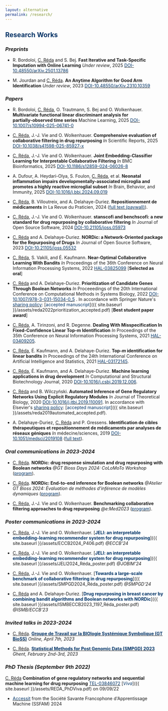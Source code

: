 ```yaml
---
layout: alternative
permalink: /research/
---
```


## **<font color="#003366">Research Works</font>**

### *Preprints*

- R. Bordoloi, <u>C. Réda</u> and S. Bej. **Fast Iterative and Task-Specific Imputation with Online Learning** *Under review*, 2025 [<font color="#003366">DOI-10.48550/arXiv.2501.13786</font>](https://doi.org/10.48550/arXiv.2501.13786)  

- M. Jourdan and <u>C. Réda</u>. **An Anytime Algorithm for Good Arm Identification** *Under review*, 2023 [<font color="#003366">DOI-10.48550/arXiv.2310.10359</font>](https://doi.org/10.48550/arXiv.2310.10359)  

### *Papers*

- R. Bordoloi, <u>C. Réda</u>, O. Trautmann, S. Bej and O. Wolkenhauer. **Multivariate functional linear discriminant analysis for partially‑observed time series** Machine Learning, 2025 [<font color="#003366">DOI-10.1007/s10994-025-06741-0</font>](https://doi.org/10.1007/s10994-025-06741-0)

- <u>C. Réda</u>, J.-J. Vie and O. Wolkenhauer. **Comprehensive evaluation of collaborative filtering in drug repurposing** *In* Scientific Reports, 2025 [<font color="#003366">DOI-10.1038/s41598-025-85927-x</font>](https://doi.org/10.1038/s41598-025-85927-x)

- <u>C. Réda</u>, J.-J. Vie and O. Wolkenhauer. **Joint Embedding-Classifier Learning for Interpretable Collaborative Filtering** *In* BMC Bioinformatics, 2025 [<font color="#003366">DOI-10.1186/s12859-024-06026-8</font>](https://doi.org/10.1186/s12859-024-06026-8)

- A. Dufour, A. Heydari-Olya, S. Foulon, <u>C. Réda</u>, et al. **Neonatal inflammation impairs developmentally-associated microglia and promotes a highly reactive microglial subset** *In* Brain, Behavior, and Immunity, 2025 [<font color="#003366">DOI-10.1016/j.bbi.2024.09.019</font>](https://doi.org/10.1016/j.bbi.2024.09.019) 

- <u>C. Réda</u>, B. Villoutreix, and A. Delahaye-Duriez. **Repositionnement de médicaments**
*In* La Revue du Praticien, 2024 ([<font color="#003366">full text (paywall)</font>](https://www.larevuedupraticien.fr/article/repositionnement-de-medicaments)).

- <u>C. Réda</u>, J.-J. Vie and O. Wolkenhauer. **stanscofi and benchscofi: a new standard for drug repurposing by collaborative filtering** *In* Journal of Open Source Software, 2024 [<font color="#003366">DOI-10.21105/joss.05973</font>](https://doi.org/10.21105/joss.05973) 

- <u>C. Réda</u> and A. Delahaye-Duriez. **NORDic: a Network-Oriented package for the Repurposing of Drugs** *In* Journal of Open Source Software, 2023 [<font color="#003366">DOI-10.21105/joss.05532</font>](https://doi.org/10.21105/joss.05532)

- <u>C. Réda</u>, S. Vakili, and É. Kaufmann. **Near-Optimal Collaborative Learning With Bandits** *In* Proceedings of the 36th Conference on Neural Information Processing Systems, 2022 [<font color="#003366">HAL-03825099</font>](https://proceedings.neurips.cc/paper_files/paper/2022/hash/5b9bef4eae0f574cedbf9f4bf29d8ae7-Abstract-Conference.html) [**Selected as oral**]

- <u>C. Réda</u> and A. Delahaye-Duriez. **Prioritization of Candidate Genes Through Boolean Networks** *In* Proceeedings of the 20th International Conference on Computational Methods in Systems Biology, 2022 [<font color="#003366">DOI-10.1007/978-3-031-15034-0_5</font>](https://doi.org/10.1007/978-3-031-15034-0_5) . 
In accordance with Springer Nature's [<font color="#003366">sharing policy</font>](https://www.springernature.com/gp/open-research/policies/accepted-manuscript-terms): [<font color="003366">accepted manuscript</font>]({{ site.baseurl }}/assets/reda2022prioritization_accepted.pdf) [**Best student paper award**]

- <u>C. Réda</u>, A. Tirinzoni, and R. Degenne. **Dealing With Misspecification In Fixed-Confidence Linear Top-m Identification** *In* Proceedings of the 35th Conference on Neural Information Processing Systems, 2021 [<font color="#003366">HAL-03409205</font>](https://proceedings.neurips.cc/paper/2021/hash/d5fcc35c94879a4afad61cacca56192c-Abstract.html).

- <u>C. Réda</u>, É. Kaufmann, and A. Delahaye-Duriez. **Top-*m* identification for linear bandits** *In* Proceedings of the 24th International Conference on Artificial Intelligence and Statistics, 2021 [<font color="#003366">HAL-03172145</font>](http://proceedings.mlr.press/v130/reda21a.html).

- <u>C. Réda</u>, É. Kaufmann, and A. Delahaye-Duriez. **Machine learning applications in drug development** *In* Computational and Structural Biotechnology Journal, 2020 [<font color="#003366">DOI-10.1016/j.csbj.2019.12.006</font>](https://doi.org/10.1016/j.csbj.2019.12.006).

- <u>C. Réda</u> and B. Wilczyński. **Automated Inference of Gene Regulatory Networks Using Explicit Regulatory Modules** *In* Journal of Theoretical Biology, 2020 [<font color="#003366">DOI-10.1016/j.jtbi.2019.110091</font>](https://doi.org/10.1016/j.jtbi.2019.110091). In accordance with Elsevier's [<font color="#003366">sharing policy</font>](https://www.elsevier.com/about/policies/sharing): [<font color="#003366">accepted manuscript</font>]({{ site.baseurl }}/assets/reda2019automated_accepted.pdf).

- A. Delahaye-Duriez, <u>C. Réda</u> and P. Gressens. **Identification de cibles thérapeutiques et repositionnement de médicaments par analyses de réseaux géniques**
*In* médecine/sciences, 2019 [<font color="#003366">DOI-10.1051/medsci/2019108</font>](https://doi.org/10.1051/medsci/2019108) ([<font color="#003366">full text</font>](https://www.medecinesciences.org/en/articles/medsci/full_html/2019/07/msc190127/msc190127.html)).

### *Oral communications in 2023-2024*

- <u>C. Réda</u>. **NORDic: drug response simulation and drug repurposing with Boolean networks** *@GT Bioss Days 2024: CoLoMoTo Workshop* ([<font color="#003366">program</font>](https://codimd.math.cnrs.fr/s/EVOoKlvx4#)).

- <u>C. Réda</u>. **NORDic: End-to-end inference for Boolean networks** *@Atelier GT Bioss 2024: Évaluation de méthodes d’inférence de modèles dynamiques* ([<font color="#003366">program</font>](https://codimd.math.cnrs.fr/s/pR4cVqX7d#)).

- <u>C. Réda</u>, J.-J. Vie and O. Wolkenhauer. **Benchmarking collaborative filtering approaches to drug repurposing** *@e:Med2023* ([<font color="#003366">program</font>](https://www.sys-med.de/de/meeting/emed-meeting-2023/program/)).

### *Poster communications in 2023-2024*

- <u>C. Réda</u>, J.-J. Vie and O. Wolkenhauer. [**<font color="#003366">JELI: an interpretable embedding-learning recommender system for drug repurposing</font>**]({{ site.baseurl }}/assets/ECCB2024_P406.pdf) *@ECCB'24*

- <u>C. Réda</u>, J.-J. Vie and O. Wolkenhauer. [**<font color="#003366">JELI: an interpretable embedding-learning recommender system for drug repurposing</font>**]({{ site.baseurl }}/assets/JELI2024_Réda_poster.pdf) *@JOBIM'24*

- <u>C. Réda</u>, J.-J. Vie and O. Wolkenhauer. [**<font color="#003366">Towards a large-scale benchmark of collaborative filtering in drug repurposing</font>**]({{ site.baseurl }}/assets/SMPGD2024_Réda_poster.pdf) *@SMPGD'24*

- <u>C. Réda</u> and A. Delahaye-Duriez. [**<font color="#003366">Drug repurposing in breast cancer by combining bandit algorithms and Boolean networks with NORDic</font>**]({{ site.baseurl }}/assets/ISMBECCB2023_1197_Réda_poster.pdf) *@ISMB/ECCB'23*

### *Invited talks in 2023-2024*

- <u>C. Réda</u>. [**<font color="#003366">Groupe de Travail sur la BIOlogie Systémique Symbolique (GT BioSS)</font>**](https://www.bioss-cnrs.fr/seminaires/2023-04/) *Online, April 7th, 2023*

- <u>C. Réda</u>. [**<font color="#003366">Statistical Methods for Post Genomic Data (SMPGD) 2023</font>**](https://smpgd2023.sciencesconf.org/) *Ghent, February 2nd-3rd, 2023*

### *PhD Thesis (September 9th 2022)*

<u>C. Réda</u> **Combination of gene regulatory networks and sequential machine learning for drug repurposing** [<font color="#003366">TEL-03846072</font>](https://hal.archives-ouvertes.fr/tel-03846072) [*<font color="#003366">Viva</font>*]({{ site.baseurl }}/assets/REDA_PhDViva.pdf) on 09/09/22

+ [<font color="#003366">Accessit</font>](http://ssfam.org/laureats-prix-de-these-ssfam/) from the Société Savante Francophone d'Apprentissage Machine (SSFAM) 2024 


